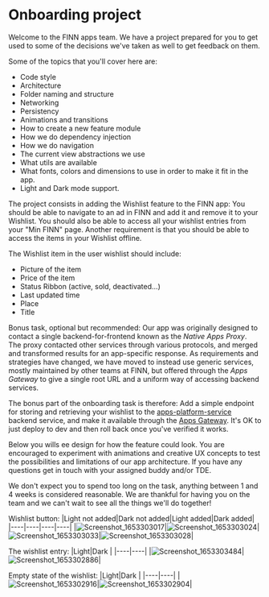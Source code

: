 # Onboarding project

Welcome to the FINN apps team. We have a project prepared for you to get used to some of the decisions we've taken as well to get feedback on them.

Some of the topics that you'll cover here are:
- Code style
- Architecture
- Folder naming and structure
- Networking
- Persistency
- Animations and transitions
- How to create a new feature module
- How we do dependency injection
- How we do navigation
- The current view abstractions we use
- What utils are available
- What fonts, colors and dimensions to use in order to make it fit in the app.
- Light and Dark mode support.

The project consists in adding the Wishlist feature to the FINN app: You should be able to navigate to an ad in FINN and add it and remove it to your Wishlist. You should also be able to access all your wishlist entries from your "Min FINN" page.
Another requirement is that you should be able to access the items in your Wishlist offline.

The Wishlist item in the user wishlist should include:
- Picture of the item
- Price of the item
- Status Ribbon (active, sold, deactivated...)
- Last updated time
- Place
- Title

Bonus task, optional but recommended: Our app was originally designed to contact a single backend-for-frontend known as the *Native Apps Proxy*. The proxy contacted other services through various protocols, and merged and transformed results for an app-specific response. 
As requirements and strategies have changed, we have moved to instead use generic services, mostly maintained by other teams at FINN, but offered through the *Apps Gateway* to give a single root URL and a uniform way of accessing backend services. 

The bonus part of the onboarding task is therefore: Add a simple endpoint for storing and retrieving your wishlist to the [apps-platform-service](https://github.schibsted.io/finn/apps-platform-service) backend service, and make it available through the [Apps Gateway](https://github.schibsted.io/finn/apps-gw-poc). It's OK to just deploy to dev and then roll back once you've verified it works.

Below you wills ee design for how the feature could look.
You are encouraged to experiment with animations and creative UX concepts to test the possibilities and limitations of our app architecture.
If you have any questions get in touch with your assigned buddy and/or TDE.

We don't expect you to spend too long on the task, anything between 1 and 4 weeks is considered reasonable.
We are thankful for having you on the team and we can't wait to see all the things we'll do together!

Wishlist button:
|Light not added|Dark not added|Light added|Dark added|
|----|----|----|----|
|![Screenshot_1653303017](https://user-images.githubusercontent.com/15628235/169805675-507a86ac-f249-4e09-8c1a-eb92d147ebcf.png)|![Screenshot_1653303024](https://user-images.githubusercontent.com/15628235/169805701-f4a1bcd2-c82f-443c-9c43-4ac22f0f4b17.png)|![Screenshot_1653303033](https://user-images.githubusercontent.com/15628235/169806063-6bcec6de-fe7b-47b9-9b5e-6afa21bae303.png)|![Screenshot_1653303028](https://user-images.githubusercontent.com/15628235/169806044-bb209877-f8c3-47e0-879b-d6b47378f4e3.png)|

The wishlist entry:
|Light|Dark |
|----|----|
|![Screenshot_1653303484](https://user-images.githubusercontent.com/15628235/169804978-3150815a-611f-4069-b133-01d13d0b4e47.png)|![Screenshot_1653302886](https://user-images.githubusercontent.com/15628235/169805078-bb9d54eb-836d-4a7d-a4e4-40563998ba1b.png)|

Empty state of the wishlist:
|Light|Dark |
|----|----|
|![Screenshot_1653302916](https://user-images.githubusercontent.com/15628235/169805460-9cd0d192-fcd5-40a6-aab9-133fa167ad18.png)|![Screenshot_1653302904](https://user-images.githubusercontent.com/15628235/169805537-50592ecf-d9a6-464e-ab83-d40b66125119.png)|



